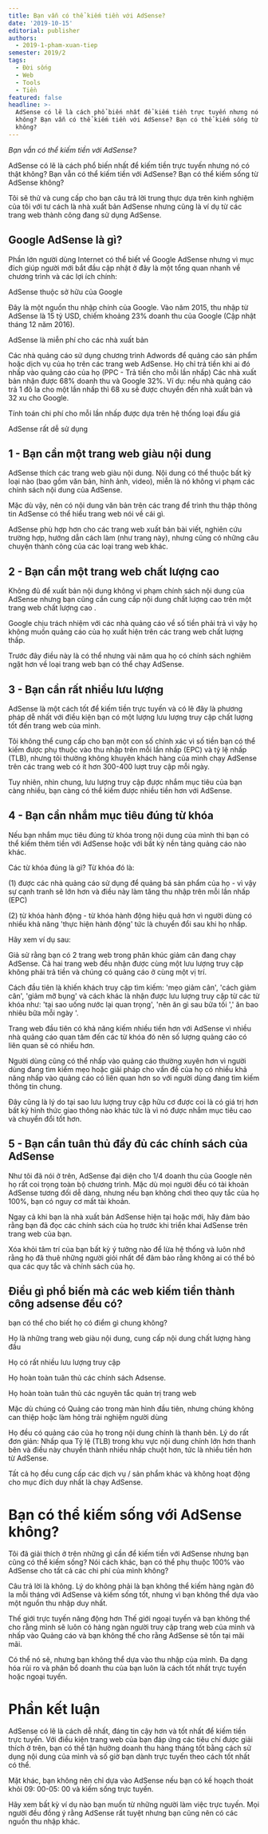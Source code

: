 ```yaml
---
title: Bạn vẫn có thể kiếm tiền với AdSense?
date: '2019-10-15'
editorial: publisher
authors:
  - 2019-1-pham-xuan-tiep
semester: 2019/2
tags:
  - Đời sống
  - Web
  - Tools
  - Tiền
featured: false
headline: >-
  AdSense có lẽ là cách phổ biến nhất để kiếm tiền trực tuyến nhưng nó có thật
  không? Bạn vẫn có thể kiếm tiền với AdSense? Bạn có thể kiếm sống từ AdSense
  không?
---
```

*Bạn vẫn có thể kiếm tiền với AdSense?*

AdSense có lẽ là cách phổ biến nhất để kiếm tiền trực tuyến nhưng nó có thật không? Bạn vẫn có thể kiếm tiền với AdSense? Bạn có thể kiếm sống từ AdSense không?

Tôi sẽ thử và cung cấp cho bạn câu trả lời trung thực dựa trên kinh nghiệm của tôi với tư cách là nhà xuất bản AdSense nhưng cũng là ví dụ từ các trang web thành công đang sử dụng AdSense.

## Google AdSense là gì?

Phần lớn người dùng Internet có thể biết về Google AdSense nhưng vì mục đích giúp người mới bắt đầu cập nhật ở đây là một tổng quan nhanh về chương trình và các lợi ích chính:

AdSense thuộc sở hữu của Google

Đây là một nguồn thu nhập chính của Google. Vào năm 2015, thu nhập từ AdSense là 15 tỷ USD, chiếm khoảng 23% doanh thu của Google (Cập nhật tháng 12 năm 2016).

AdSense là miễn phí cho các nhà xuất bản

Các nhà quảng cáo sử dụng chương trình Adwords để quảng cáo sản phẩm hoặc dịch vụ của họ trên các trang web AdSense. Họ chỉ trả tiền khi ai đó nhấp vào quảng cáo của họ (PPC - Trả tiền cho mỗi lần nhấp)
Các nhà xuất bản nhận được 68% doanh thu và Google 32%. Ví dụ: nếu nhà quảng cáo trả 1 đô la cho một lần nhấp thì 68 xu sẽ được chuyển đến nhà xuất bản và 32 xu cho Google.

Tính toán chi phí cho mỗi lần nhấp được dựa trên hệ thống loại đấu giá

AdSense rất dễ sử dụng

## 1 - Bạn cần một trang web giàu nội dung

AdSense thích các trang web giàu nội dung. Nội dung có thể thuộc bất kỳ loại nào (bao gồm văn bản, hình ảnh, video), miễn là nó không vi phạm các chính sách nội dung của AdSense.

Mặc dù vậy, nên có nội dung văn bản trên các trang để trình thu thập thông tin AdSense có thể hiểu trang web nói về cái gì.

AdSense phù hợp hơn cho các trang web xuất bản bài viết, nghiên cứu trường hợp, hướng dẫn cách làm (như trang này), nhưng cũng có những câu chuyện thành công của các loại trang web khác.

## 2 - Bạn cần một trang web chất lượng cao
Không đủ để xuất bản nội dung không vi phạm chính sách nội dung của AdSense nhưng bạn cũng cần cung cấp nội dung chất lượng cao trên một trang web chất lượng cao .

Google chịu trách nhiệm với các nhà quảng cáo về số tiền phải trả vì vậy họ không muốn quảng cáo của họ xuất hiện trên các trang web chất lượng thấp.

Trước đây điều này là có thể nhưng vài năm qua họ có chính sách nghiêm ngặt hơn về loại trang web bạn có thể chạy AdSense.

## 3 - Bạn cần rất nhiều lưu lượng
AdSense là một cách tốt để kiếm tiền trực tuyến và có lẽ đây là phương pháp dễ nhất với điều kiện bạn có một lượng lưu lượng truy cập chất lượng tốt đến trang web của mình.

Tôi không thể cung cấp cho bạn một con số chính xác vì số tiền bạn có thể kiếm được phụ thuộc vào thu nhập trên mỗi lần nhấp (EPC) và tỷ lệ nhấp (TLB), nhưng tôi thường không khuyên khách hàng của mình chạy AdSense trên các trang web có ít hơn 300-400 lượt truy cập mỗi ngày.

Tuy nhiên, nhìn chung, lưu lượng truy cập được nhắm mục tiêu của bạn càng nhiều, bạn càng có thể kiếm được nhiều tiền hơn với AdSense.

## 4 - Bạn cần nhắm mục tiêu đúng từ khóa

Nếu bạn nhắm mục tiêu đúng từ khóa trong nội dung của mình thì bạn có thể kiếm thêm tiền với AdSense hoặc với bất kỳ nền tảng quảng cáo nào khác.

Các từ khóa đúng là gì? Từ khóa đó là:

(1) được các nhà quảng cáo sử dụng để quảng bá sản phẩm của họ - vì vậy sự cạnh tranh sẽ lớn hơn và điều này làm tăng thu nhập trên mỗi lần nhấp (EPC)

(2) từ khóa hành động - từ khóa hành động hiệu quả hơn vì người dùng có nhiều khả năng 'thực hiện hành động' tức là chuyển đổi sau khi họ nhấp.

Hãy xem ví dụ sau:

Giả sử rằng bạn có 2 trang web trong phân khúc giảm cân đang chạy AdSense. Cả hai trang web đều nhận được cùng một lưu lượng truy cập không phải trả tiền và chúng có quảng cáo ở cùng một vị trí.

Cách đầu tiên là khiến khách truy cập tìm kiếm: 'mẹo giảm cân', 'cách giảm cân', 'giảm mỡ bụng' và cách khác là nhận được lưu lượng truy cập từ các từ khóa như: 'tại sao uống nước lại quan trọng', 'nên ăn gì sau bữa tối ',' ăn bao nhiêu bữa mỗi ngày '.

Trang web đầu tiên có khả năng kiếm nhiều tiền hơn với AdSense vì nhiều nhà quảng cáo quan tâm đến các từ khóa đó nên số lượng quảng cáo có liên quan sẽ có nhiều hơn.

Người dùng cũng có thể nhấp vào quảng cáo thường xuyên hơn vì người dùng đang tìm kiếm mẹo hoặc giải pháp cho vấn đề của họ có nhiều khả năng nhấp vào quảng cáo có liên quan hơn so với người dùng đang tìm kiếm thông tin chung.

Đây cũng là lý do tại sao lưu lượng truy cập hữu cơ được coi là có giá trị hơn bất kỳ hình thức giao thông nào khác tức là vì nó được nhắm mục tiêu cao và chuyển đổi tốt hơn.

## 5 - Bạn cần tuân thủ đầy đủ các chính sách của AdSense

Như tôi đã nói ở trên, AdSense đại diện cho 1/4 doanh thu của Google nên họ rất coi trọng toàn bộ chương trình. Mặc dù mọi người đều có tài khoản AdSense tương đối dễ dàng, nhưng nếu bạn không chơi theo quy tắc của họ 100%, bạn có nguy cơ mất tài khoản.

Ngay cả khi bạn là nhà xuất bản AdSense hiện tại hoặc mới, hãy đảm bảo rằng bạn đã đọc các chính sách của họ trước khi triển khai AdSense trên trang web của bạn.

Xóa khỏi tâm trí của bạn bất kỳ ý tưởng nào để lừa hệ thống và luôn nhớ rằng họ đã thuê những người giỏi nhất để đảm bảo rằng không ai có thể bỏ qua các quy tắc và chính sách của họ.

## Điều gì phổ biến mà các web kiếm tiền thành công adsense đều có?

bạn có thể cho biết họ có điểm gì chung không?

Họ là những trang web giàu nội dung, cung cấp nội dung chất lượng hàng đầu

Họ có rất nhiều lưu lượng truy cập

Họ hoàn toàn tuân thủ các chính sách Adsense.

Họ hoàn toàn tuân thủ các nguyên tắc quản trị trang web

Mặc dù chúng có Quảng cáo trong màn hình đầu tiên, nhưng chúng không can thiệp hoặc làm hỏng trải nghiệm người dùng

Họ đều có quảng cáo của họ trong nội dung chính là thanh bên. Lý do rất đơn giản: Nhấp qua Tỷ lệ (TLB) 
trong khu vực nội dung chính lớn hơn thanh bên và điều này chuyển thành nhiều nhấp chuột hơn, tức là nhiều tiền hơn từ AdSense.

Tất cả họ đều cung cấp các dịch vụ / sản phẩm khác và không hoạt động cho mục đích duy nhất là chạy AdSense.

# Bạn có thể kiếm sống với AdSense không?

Tôi đã giải thích ở trên những gì cần để kiếm tiền với AdSense nhưng bạn cũng có thể kiếm sống? Nói cách khác, bạn có thể phụ thuộc 100% vào AdSense cho tất cả các chi phí của mình không?

Câu trả lời là không. Lý do không phải là bạn không thể kiếm hàng ngàn đô la mỗi tháng với AdSense và kiếm sống tốt, nhưng vì bạn không thể dựa vào một nguồn thu nhập duy nhất.

Thế giới trực tuyến năng động hơn Thế giới ngoại tuyến và bạn không thể cho rằng mình sẽ luôn có hàng ngàn người truy cập trang web của mình và nhấp vào Quảng cáo và bạn không thể cho rằng AdSense sẽ tồn tại mãi mãi.

Có thể nó sẽ, nhưng bạn không thể dựa vào thu nhập của mình. Đa dạng hóa rủi ro và phân bổ doanh thu của bạn luôn là cách tốt nhất trực tuyến hoặc ngoại tuyến.

# Phần kết luận

AdSense có lẽ là cách dễ nhất, đáng tin cậy hơn và tốt nhất để kiếm tiền trực tuyến. Với điều kiện trang web của bạn đáp ứng các tiêu chí được giải thích ở trên, bạn có thể tận hưởng doanh thu hàng tháng tốt bằng cách sử dụng nội dung của mình và số giờ bạn dành trực tuyến theo cách tốt nhất có thể.

Mặt khác, bạn không nên chỉ dựa vào AdSense nếu bạn có kế hoạch thoát khỏi 09: 00-05: 00 và kiếm sống trực tuyến.

Hãy xem bất kỳ ví dụ nào bạn muốn từ những người làm việc trực tuyến. Mọi người đều đồng ý rằng AdSense rất tuyệt nhưng bạn cũng nên có các nguồn thu nhập khác.
